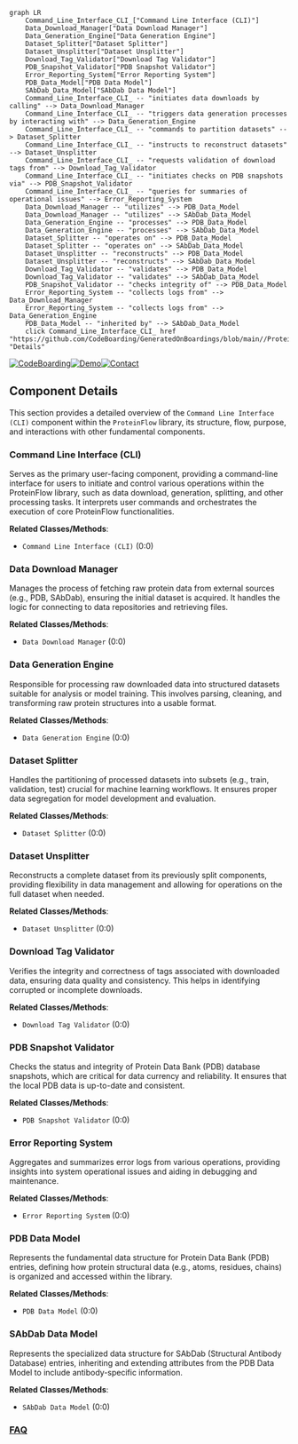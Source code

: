```mermaid
graph LR
    Command_Line_Interface_CLI_["Command Line Interface (CLI)"]
    Data_Download_Manager["Data Download Manager"]
    Data_Generation_Engine["Data Generation Engine"]
    Dataset_Splitter["Dataset Splitter"]
    Dataset_Unsplitter["Dataset Unsplitter"]
    Download_Tag_Validator["Download Tag Validator"]
    PDB_Snapshot_Validator["PDB Snapshot Validator"]
    Error_Reporting_System["Error Reporting System"]
    PDB_Data_Model["PDB Data Model"]
    SAbDab_Data_Model["SAbDab Data Model"]
    Command_Line_Interface_CLI_ -- "initiates data downloads by calling" --> Data_Download_Manager
    Command_Line_Interface_CLI_ -- "triggers data generation processes by interacting with" --> Data_Generation_Engine
    Command_Line_Interface_CLI_ -- "commands to partition datasets" --> Dataset_Splitter
    Command_Line_Interface_CLI_ -- "instructs to reconstruct datasets" --> Dataset_Unsplitter
    Command_Line_Interface_CLI_ -- "requests validation of download tags from" --> Download_Tag_Validator
    Command_Line_Interface_CLI_ -- "initiates checks on PDB snapshots via" --> PDB_Snapshot_Validator
    Command_Line_Interface_CLI_ -- "queries for summaries of operational issues" --> Error_Reporting_System
    Data_Download_Manager -- "utilizes" --> PDB_Data_Model
    Data_Download_Manager -- "utilizes" --> SAbDab_Data_Model
    Data_Generation_Engine -- "processes" --> PDB_Data_Model
    Data_Generation_Engine -- "processes" --> SAbDab_Data_Model
    Dataset_Splitter -- "operates on" --> PDB_Data_Model
    Dataset_Splitter -- "operates on" --> SAbDab_Data_Model
    Dataset_Unsplitter -- "reconstructs" --> PDB_Data_Model
    Dataset_Unsplitter -- "reconstructs" --> SAbDab_Data_Model
    Download_Tag_Validator -- "validates" --> PDB_Data_Model
    Download_Tag_Validator -- "validates" --> SAbDab_Data_Model
    PDB_Snapshot_Validator -- "checks integrity of" --> PDB_Data_Model
    Error_Reporting_System -- "collects logs from" --> Data_Download_Manager
    Error_Reporting_System -- "collects logs from" --> Data_Generation_Engine
    PDB_Data_Model -- "inherited by" --> SAbDab_Data_Model
    click Command_Line_Interface_CLI_ href "https://github.com/CodeBoarding/GeneratedOnBoardings/blob/main//ProteinFlow/Command_Line_Interface_CLI_.md" "Details"
```
[![CodeBoarding](https://img.shields.io/badge/Generated%20by-CodeBoarding-9cf?style=flat-square)](https://github.com/CodeBoarding/GeneratedOnBoardings)[![Demo](https://img.shields.io/badge/Try%20our-Demo-blue?style=flat-square)](https://www.codeboarding.org/demo)[![Contact](https://img.shields.io/badge/Contact%20us%20-%20contact@codeboarding.org-lightgrey?style=flat-square)](mailto:contact@codeboarding.org)

## Component Details

This section provides a detailed overview of the `Command Line Interface (CLI)` component within the `ProteinFlow` library, its structure, flow, purpose, and interactions with other fundamental components.

### Command Line Interface (CLI)
Serves as the primary user-facing component, providing a command-line interface for users to initiate and control various operations within the ProteinFlow library, such as data download, generation, splitting, and other processing tasks. It interprets user commands and orchestrates the execution of core ProteinFlow functionalities.


**Related Classes/Methods**:

- `Command Line Interface (CLI)` (0:0)


### Data Download Manager
Manages the process of fetching raw protein data from external sources (e.g., PDB, SAbDab), ensuring the initial dataset is acquired. It handles the logic for connecting to data repositories and retrieving files.


**Related Classes/Methods**:

- `Data Download Manager` (0:0)


### Data Generation Engine
Responsible for processing raw downloaded data into structured datasets suitable for analysis or model training. This involves parsing, cleaning, and transforming raw protein structures into a usable format.


**Related Classes/Methods**:

- `Data Generation Engine` (0:0)


### Dataset Splitter
Handles the partitioning of processed datasets into subsets (e.g., train, validation, test) crucial for machine learning workflows. It ensures proper data segregation for model development and evaluation.


**Related Classes/Methods**:

- `Dataset Splitter` (0:0)


### Dataset Unsplitter
Reconstructs a complete dataset from its previously split components, providing flexibility in data management and allowing for operations on the full dataset when needed.


**Related Classes/Methods**:

- `Dataset Unsplitter` (0:0)


### Download Tag Validator
Verifies the integrity and correctness of tags associated with downloaded data, ensuring data quality and consistency. This helps in identifying corrupted or incomplete downloads.


**Related Classes/Methods**:

- `Download Tag Validator` (0:0)


### PDB Snapshot Validator
Checks the status and integrity of Protein Data Bank (PDB) database snapshots, which are critical for data currency and reliability. It ensures that the local PDB data is up-to-date and consistent.


**Related Classes/Methods**:

- `PDB Snapshot Validator` (0:0)


### Error Reporting System
Aggregates and summarizes error logs from various operations, providing insights into system operational issues and aiding in debugging and maintenance.


**Related Classes/Methods**:

- `Error Reporting System` (0:0)


### PDB Data Model
Represents the fundamental data structure for Protein Data Bank (PDB) entries, defining how protein structural data (e.g., atoms, residues, chains) is organized and accessed within the library.


**Related Classes/Methods**:

- `PDB Data Model` (0:0)


### SAbDab Data Model
Represents the specialized data structure for SAbDab (Structural Antibody Database) entries, inheriting and extending attributes from the PDB Data Model to include antibody-specific information.


**Related Classes/Methods**:

- `SAbDab Data Model` (0:0)




### [FAQ](https://github.com/CodeBoarding/GeneratedOnBoardings/tree/main?tab=readme-ov-file#faq)